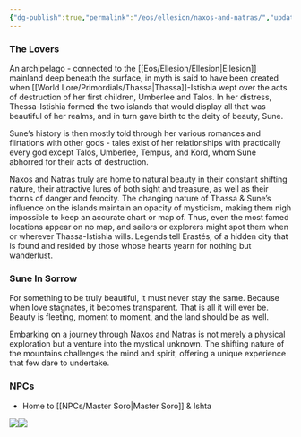 ```yaml
---
{"dg-publish":true,"permalink":"/eos/ellesion/naxos-and-natras/","updated":"2024-12-23T08:30:09.419-06:00"}
---
```


### The Lovers
An archipelago - connected to the [[Eos/Ellesion/Ellesion\|Ellesion]] mainland deep beneath the surface, in myth is said to have been created when [[World Lore/Primordials/Thassa\|Thassa]]-Istishia wept over the acts of destruction of her first children, Umberlee and Talos. In her distress, Thessa-Istishia formed the two islands that would display all that was beautiful of her realms, and in turn gave birth to the deity of beauty, Sune.

Sune’s history is then mostly told through her various romances and flirtations with other gods - tales exist of her relationships with practically every god except Talos, Umberlee, Tempus, and Kord, whom Sune abhorred for their acts of destruction. 

Naxos and Natras truly are home to natural beauty in their constant shifting nature, their attractive lures of both sight and treasure, as well as their thorns of danger and ferocity. The changing nature of Thassa & Sune’s influence on the islands maintain an opacity of mysticism, making them nigh impossible to keep an accurate chart or map of. Thus, even the most famed locations appear on no map, and sailors or explorers might spot them when or wherever Thassa-Istishia wills. Legends tell Erastés, of a hidden city that is found and resided by those whose hearts yearn for nothing but wanderlust.

### Sune In Sorrow

For something to be truly beautiful, it must never stay the same. Because when love stagnates, it becomes transparent. That is all it will ever be. Beauty is fleeting, moment to moment, and the land should be as well. 

Embarking on a journey through Naxos and Natras is not merely a physical exploration but a venture into the mystical unknown. The shifting nature of the mountains challenges the mind and spirit, offering a unique experience that few dare to undertake.

### NPCs
- Home to [[NPCs/Master Soro\|Master Soro]] & Ishta


**![](https://lh7-us.googleusercontent.com/eU1WYSJ2PcONUBazsQR0hqlk7HV1nhfOE57cMrFlQYudaVde2vX8uIfeWTnMhm9AROVb5EPgWLEwpyD1AqS9P7Cu4Z0pRqNd44syvkg8UHFZnc4Bav6IG7V_E_jZZq3D7aFql3R7Cq8HdINc55sNr-4)![](https://lh7-us.googleusercontent.com/zjjV7zfqyhlliN1hV3ObA1OiOwtvnMx357R52VgJb3Bp1Soy6TpCtQkNV6M5vZX_KKvEmOlUNX3NfXgKwv8ThnapKiB7hUgEVZkdVLCDSJNdGDcgSLZ-Wf2odivVOJYzAPgh8GYd4HOuYDvom7lJBxs)**